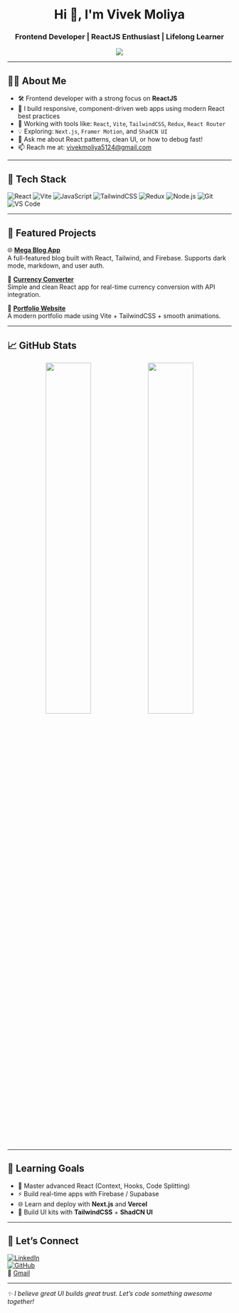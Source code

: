 <h1 align="center">Hi 👋, I'm Vivek Moliya</h1>
<h3 align="center">Frontend Developer | ReactJS Enthusiast | Lifelong Learner</h3>

<p align="center">
  <img src="https://readme-typing-svg.demolab.com?font=Fira+Code&pause=1200&color=61DAFB&center=true&vCenter=true&width=520&height=45&lines=Hey+there!+I'm+Vivek+Moliya+%F0%9F%91%8B;ReactJS+Developer+%7C+Frontend+Engineer;Crafting+clean+UI+with+TailwindCSS+%F0%9F%A7%9D;Building+real-world+projects+with+Vite+%2B+Firebase;Learning+Next.js%2C+Framer+Motion+%26+ShadCN+UI;Let%27s+build+something+awesome+%F0%9F%92%A1" />
</p>



---

## 🧑‍💻 About Me

- 🛠️ Frontend developer with a strong focus on **ReactJS**
- 🎯 I build responsive, component-driven web apps using modern React best practices
- 🧩 Working with tools like: `React`, `Vite`, `TailwindCSS`, `Redux`, `React Router`
- 💡 Exploring: `Next.js`, `Framer Motion`, and `ShadCN UI`
- 💬 Ask me about React patterns, clean UI, or how to debug fast!
- 📫 Reach me at: [vivekmoliya5124@gmail.com](mailto:vivekmoliya5124@gmail.com)

---

## 🚀 Tech Stack

![React](https://img.shields.io/badge/-React-61DAFB?style=flat&logo=react&logoColor=000)
![Vite](https://img.shields.io/badge/-Vite-646CFF?style=flat&logo=vite&logoColor=fff)
![JavaScript](https://img.shields.io/badge/-JavaScript-F7DF1E?style=flat&logo=javascript&logoColor=000)
![TailwindCSS](https://img.shields.io/badge/-TailwindCSS-06B6D4?style=flat&logo=tailwindcss)
![Redux](https://img.shields.io/badge/-Redux-764ABC?style=flat&logo=redux)
![Node.js](https://img.shields.io/badge/-Node.js-339933?style=flat&logo=node.js)
![Git](https://img.shields.io/badge/-Git-F05032?style=flat&logo=git)
![VS Code](https://img.shields.io/badge/-VS%20Code-007ACC?style=flat&logo=visual-studio-code)

---

## 📂 Featured Projects

🌐 [**Mega Blog App**](https://github.com/vivekmoliya/MegaBlog)  
A full-featured blog built with React, Tailwind, and Firebase. Supports dark mode, markdown, and user auth.

💱 [**Currency Converter**](https://github.com/vivekmoliya/CurrencyConvertor)  
Simple and clean React app for real-time currency conversion with API integration.

📘 [**Portfolio Website**](https://github.com/vivekmoliya/portfolio)  
A modern portfolio made using Vite + TailwindCSS + smooth animations.

---

## 📈 GitHub Stats

<p align="center">
  <img src="https://github-readme-stats.vercel.app/api?username=vivekmoliya&show_icons=true&theme=react" width="45%" />
  <img src="https://github-readme-streak-stats.herokuapp.com?user=vivekmoliya&theme=react" width="45%" />
</p>

---

## 🧠 Learning Goals

- 🔄 Master advanced React (Context, Hooks, Code Splitting)
- ⚡ Build real-time apps with Firebase / Supabase
- 🌐 Learn and deploy with **Next.js** and **Vercel**
- 🎨 Build UI kits with **TailwindCSS** + **ShadCN UI**

---

## 🤝 Let’s Connect

[![LinkedIn](https://img.shields.io/badge/-LinkedIn-blue?logo=linkedin)](https://www.linkedin.com/in/vivek-patel-b67671343)  
[![GitHub](https://img.shields.io/badge/-GitHub-black?logo=github)](https://github.com/vivekmoliya)  
📩 [Gmail](mailto:vivekmoliya5124@gmail.com)

---

*✨ I believe great UI builds great trust. Let’s code something awesome together!*

